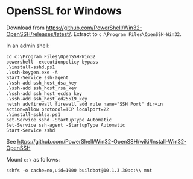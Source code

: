 # OpenSSL for Windows

Download from https://github.com/PowerShell/Win32-OpenSSH/releases/latest/.
Extract to ``c:\Program Files\OpenSSH-Win32``.

In an admin shell:

    cd c:\Program Files\OpenSSH-Win32
    powershell -executionpolicy bypass
    .\install-sshd.ps1
    .\ssh-keygen.exe -A
    Start-Service ssh-agent
    .\ssh-add ssh_host_dsa_key
    .\ssh-add ssh_host_rsa_key
    .\ssh-add ssh_host_ecdsa_key
    .\ssh-add ssh_host_ed25519_key
    netsh advfirewall firewall add rule name="SSH Port" dir=in action=allow protocol=TCP localport=22
    .\install-sshlsa.ps1
    Set-Service sshd -StartupType Automatic
    Set-Service ssh-agent -StartupType Automatic
    Start-Service sshd

See https://github.com/PowerShell/Win32-OpenSSH/wiki/Install-Win32-OpenSSH

Mount ``c:\`` as follows:

    sshfs -o cache=no,uid=1000 buildbot@10.1.3.30:c:\\ mnt
